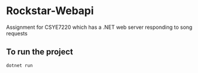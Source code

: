 # Rockstar-Webapi
Assignment for CSYE7220 which has a .NET web server responding to song requests

## To run the project
```
dotnet run
```
